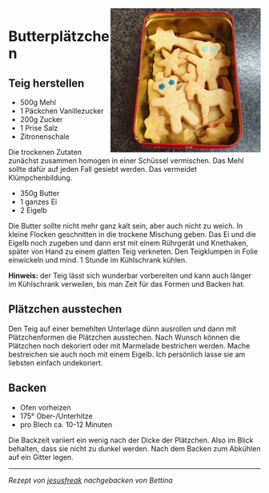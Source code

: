 <img src="/Bilder/Butterplaetzchen.jpg" width="300" align="right">

# Butterplätzchen

## Teig herstellen

* 500g Mehl
* 1 Päckchen Vanillezucker
* 200g Zucker
* 1 Prise Salz
* Zitronenschale

Die trockenen Zutaten zunächst zusammen homogen in einer Schüssel vermischen. Das Mehl sollte dafür auf jeden Fall gesiebt werden. Das vermeidet Klümpchenbildung.

* 350g Butter
* 1 ganzes Ei
* 2 Eigelb

Die Butter sollte nicht mehr ganz kalt sein, aber auch nicht zu weich. In kleine Flocken geschnitten in die trockene Mischung geben. Das Ei und die Eigelb noch zugeben und dann erst mit einem Rührgerät und Knethaken, später von Hand zu einem glatten Teig verkneten. Den Teigklumpen in Folie einwickeln und mind. 1 Stunde im Kühlschrank kühlen.

**Hinweis:** der Teig lässt sich wunderbar vorbereiten und kann auch länger im Kühlschrank verweilen, bis man Zeit für das Formen und Backen hat.

## Plätzchen ausstechen

Den Teig auf einer bemehlten Unterlage dünn ausrollen und dann mit Plätzchenformen die Plätzchen ausstechen. Nach Wunsch können die Plätzchen noch dekoriert oder mit Marmelade bestrichen werden. Mache bestreichen sie auch noch mit einem Eigelb.
Ich persönlich lasse sie am liebsten einfach undekoriert.

## Backen

* Ofen vorheizen
* 175° Ober-/Unterhitze
* pro Blech ca. 10-12 Minuten

Die Backzeit variiert ein wenig nach der Dicke der Plätzchen. Also im Blick behalten, dass sie nicht zu dunkel werden. Nach dem Backen zum Abkühlen auf ein Gitter legen.

***

_Rezept von [jesusfreak](https://www.chefkoch.de/rezepte/660491167840930/Butterplaetzchen.html) nachgebacken von Bettina_
